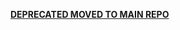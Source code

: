 [**DEPRECATED MOVED TO MAIN REPO**](https://github.com/tbranyen/diffhtml/tree/master/packages/diffhtml-logger)
